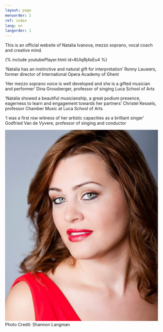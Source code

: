 ```yaml
---
layout: page
menuorder: 1
ref: index
lang: en
langorder: 1
---
```

This is an official website of Natalia Ivanova, mezzo soprano, vocal coach and creative mind.

{% include youtubePlayer.html id=8UlqRj4sEu4 %}

‘Natalia has an instinctive and natural gift for interpretation’ Ronny Lauwers, former director of International Opera Academy of Ghent

‘Her mezzo soprano voice is well developed and she is a gifted musician and performer’ Dina Grossberger, professor of singing Luca School of Arts

‘Natalia showed a beautiful musicianship, a great podium presence, eagerness to learn and engagement towards her partners’ Christel Kessels, professor Chamber Music at Luca School of Arts

‘I was a first row witness of her artistic capacities as a brilliant singer’ Godfried Van de Vyvere, professor of singing and conductor

![](assets/Red_Close.jpg)
Photo Credit: Shannon Langman

